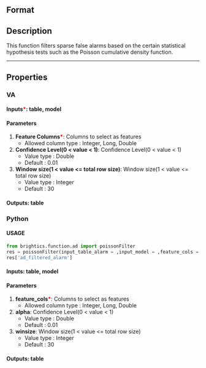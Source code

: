 ## Format


## Description
This function filters sparse false alarms based on the certain statistical hypothesis tests such as the Poisson cumulative density function.

---

## Properties
### VA
#### Inputs<b style="color:red">*</b>: table, model

#### Parameters
1. **Feature Columns**<b style="color:red">*</b>: Columns to select as features
   - Allowed column type : Integer, Long, Double
2. **Confidence Level(0 < value < 1)**: Confidence Level(0 < value < 1)
   - Value type : Double
   - Default : 0.01
3. **Window size(1 < value <= total row size)**: Window size(1 < value <= total row size)
   - Value type : Integer
   - Default : 30

#### Outputs: table

### Python

#### USAGE
```python
from brightics.function.ad import poissonFilter
res = poissonFilter(input_table_alarm = ,input_model = ,feature_cols = ,alpha = ,winsize = )
res['ad_filtered_alarm']
```

#### Inputs: table, model

#### Parameters
1. **feature_cols**<b style="color:red">*</b>: Columns to select as features
   - Allowed column type : Integer, Long, Double
2. **alpha**: Confidence Level(0 < value < 1)
   - Value type : Double
   - Default : 0.01
3. **winsize**: Window size(1 < value <= total row size)
   - Value type : Integer
   - Default : 30

#### Outputs: table

